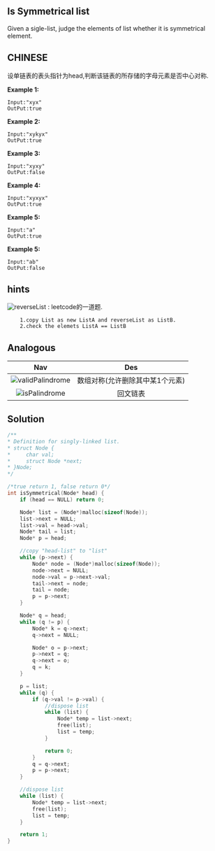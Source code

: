 ## Is Symmetrical list

Given a sigle-list, judge the elements of list  whether it is symmetrical element.

## CHINESE <br/>
设单链表的表头指针为head,判断该链表的所存储的字母元素是否中心对称.<br/>

**Example 1:**
```
Input:"xyx"
OutPut:true
```
**Example 2:**
```
Input:"xykyx"
OutPut:true
```
**Example 3:**
```
Input:"xyxy"
OutPut:false
```
**Example 4:**
```
Input:"xyxyx"
OutPut:true
```
**Example 5:**
```
Input:"a"
OutPut:true
```
**Example 5:**
```
Input:"ab"
OutPut:false
```

## hints
![reverseList](../../../../leetcode/easy/206/) : leetcode的一道题.
```
    1.copy List as new ListA and reverseList as ListB.
    2.check the elemets ListA == ListB
```

## Analogous
|                         Nav            |                   Des                 |
| :-------------------------------------:|:-------------------------------------:|
| ![validPalindrome](../../../../leetcode/easy/680/) |数组对称(允许删除其中某1个元素)  |
| ![isPalindrome](../../../../leetcode/easy/234/) |回文链表                         |


## Solution
``` c
/**
* Definition for singly-linked list.
* struct Node {
*     char val;
*     struct Node *next;
* }Node;
*/

/*true return 1, false return 0*/
int isSymmetrical(Node* head) {
    if (head == NULL) return 0;

    Node* list = (Node*)malloc(sizeof(Node));
    list->next = NULL;
    list->val = head->val;
    Node* tail = list;
    Node* p = head;

    //copy "head-list" to "list"
    while (p->next) {
        Node* node = (Node*)malloc(sizeof(Node));
        node->next = NULL;
        node->val = p->next->val;
        tail->next = node;
        tail = node;
        p = p->next;
    }

    Node* q = head;
    while (q != p) {
        Node* k = q->next;
        q->next = NULL;

        Node* o = p->next;
        p->next = q;
        q->next = o;
        q = k;
    }

    p = list;
    while (q) {
        if (q->val != p->val) {
            //dispose list
            while (list) {
                Node* temp = list->next;
                free(list);
                list = temp;
            }

            return 0;
        }
        q = q->next;
        p = p->next;
    }

    //dispose list
    while (list) {
        Node* temp = list->next;
        free(list);
        list = temp;
    }

    return 1;
}
```